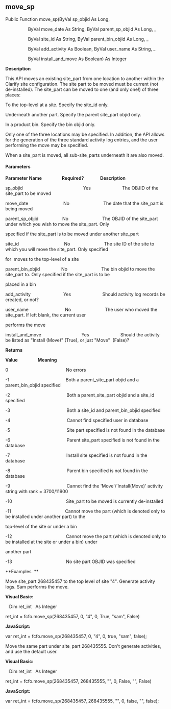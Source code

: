 move_sp
-------

Public Function move_sp(ByVal sp_objid As Long,

                  ByVal move_date As String, ByVal parent_sp_objid As Long, _

                  ByVal site_id As String, ByVal parent_bin_objid As Long, _

                  ByVal add_activity As Boolean, ByVal user_name As String, _

                  ByVal install_and_move As Boolean) As Integer

**Description**

This API moves an existing site_part from one location to another within the Clarify site configuration. The site part to be moved must be current (not de-installed). The site_part can be moved to one (and only one!) of three places:

 To the top-level at a site. Specify the site_id only.

 Underneath another part. Specify the parent site_part objid only.

 In a product bin. Specify the bin objid only.

Only one of the three locations may be specified. In addition, the API allows for the generation of the three standard activity log entries, and the user performing the move may be specified.

When a site_part is moved, all sub-site_parts underneath it are also moved.

#### Parameters
**Parameter Name**                **Required?**             **Description**

sp_objid                                                Yes                         The OBJID of the site_part to be moved

move_date                            No                           The date that the site_part is being moved

parent_sp_objid                   No                           The OBJID of the site_part under which you wish to move the site_part. Only

specified if the site_part is to be moved under another site_part

site_id                                    No                           The site ID of the site to which you will move the site_part. Only specified

for  moves to the top-level of a site

parent_bin_objid                 No                           The bin objid to move the site_part to. Only specified if the site_part is to be

placed in a bin

add_activity                          Yes                         Should activity log records be created, or not?

user_name                             No                           The user who moved the site_part. If left blank, the current user

performs the move

install_and_move                                Yes                         Should the activity be listed as "Install (Move)" (True), or just "Move"  (False)?

**Returns**

**Value**                **Meaning**

0                                              No errors

-1                                             Both a parent_site_part objid and a parent_bin_objid specified

-2                                             Both a parent_site_part objid and a site_id specified

-3                                             Both a site_id and parent_bin_objid specified

-4                                             Cannot find specified user in database

-5                                             Site part specified is not found in the database

-6                                             Parent site_part specified is not found in the database

-7                                             Install site specified is not found in the database

-8                                             Parent bin specified is not found in the database

-9                                             Cannot find the 'Move'/'Install(Move)' activity string with rank = 3700/11900

-10                                           Site_part to be moved is currently de-installed

-11                                           Cannot move the part (which is denoted only to be installed under another part) to the

top-level of the site or under a bin

-12                                           Cannot move the part (which is denoted only to be installed at the site or under a bin) under

another part

-13                                           No site part OBJID was specified

**Examples  **

 Move site_part 268435457 to the top level of site "4". Generate activity logs. Sam performs the move.

**Visual Basic:**

   Dim ret_int   As Integer

ret_int = fcfo.move_sp(268435457, 0, "4", 0, True, "sam", False)

**JavaScript:**

var ret_int = fcfo.move_sp(268435457, 0, "4", 0, true, "sam", false);

 Move the same part under site_part 268435555. Don't generate activities, and use the default user.

**Visual Basic:**

   Dim ret_int   As Integer

ret_int = fcfo.move_sp(268435457, 268435555, "", 0, False, "", False)

**JavaScript:**

var ret_int = fcfo.move_sp(268435457, 268435555, "", 0, false, "", false);